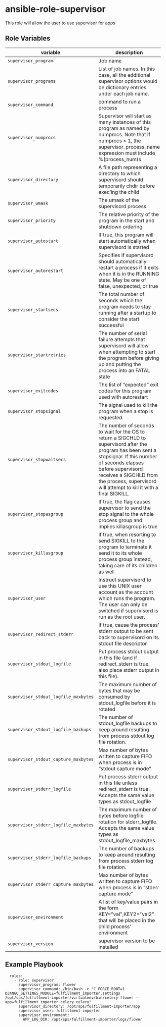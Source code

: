 # ansible-role-supervisor

This role will allow the user to use supervisor for apps

Role Variables
--------------
| variable | description | default | mandatory
|----------|-------------|---------|----------
| `supervisor_program` | Job name | none | yes
| `supervisor_programs` | List of job names. In this case, all the additional supervisor options would be dictionary entries under each job name. | [] | yes
| `supervisor_command` | command to run a process | none | yes
| `supervisor_numprocs` | Supervisor will start as many instances of this program as named by numprocs. Note that if numprocs > 1, the supervisor_process_name expression must include %(process_num)s | 1 | no
| `supervisor_directory` | A file path representing a directory to which supervisord should temporarily chdir before exec’ing the child | /tmp | no
| `supervisor_umask` | The umask of the supervisord process. | 022 | no
| `supervisor_priority` | The relative priority of the program in the start and shutdown ordering | 999 | no
| `supervisor_autostart` | If true, this program will start automatically when supervisord is started  | true | no
| `supervisor_autorestart` | Specifies if supervisord should automatically restart a process if it exits when it is in the RUNNING state. May be one of false, unexpected, or true | true | no
| `supervisor_startsecs` | The total number of seconds which the program needs to stay running after a startup to consider the start successful  | 10 | no
| `supervisor_startretries` | The number of serial failure attempts that supervisord will allow when attempting to start the program before giving up and putting the process into an FATAL state | 3 | no
| `supervisor_exitcodes` | The list of “expected” exit codes for this program used with autorestart | 0,2 | no
| `supervisor_stopsignal` | The signal used to kill the program when a stop is requested. | TERM | no
| `supervisor_stopwaitsecs` | The number of seconds to wait for the OS to return a SIGCHLD to supervisord after the program has been sent a stopsignal. If this number of seconds elapses before supervisord receives a SIGCHLD from the process, supervisord will attempt to kill it with a final SIGKILL. | 10 | no
| `supervisor_stopasgroup` | If true, the flag causes supervisor to send the stop signal to the whole process group and implies killasgroup is true | false | no
| `supervisor_killasgroup` | If true, when resorting to send SIGKILL to the program to terminate it send it to its whole process group instead, taking care of its children as well | false | no
| `supervisor_user` | Instruct supervisord to use this UNIX user account as the account which runs the program. The user can only be switched if supervisord is run as the root user.  | root | no
| `supervisor_redirect_stderr` | If true, cause the process’ stderr output to be sent back to supervisord on its stdout file descriptor | false | no
| `supervisor_stdout_logfile` | Put process stdout output in this file (and if redirect_stderr is true, also place stderr output in this file). | /var/log/supervisor/stdout.log | no
| `supervisor_stdout_logfile_maxbytes` | The maximum number of bytes that may be consumed by stdout_logfile before it is rotated  | 25MB | no
| `supervisor_stdout_logfile_backups` | The number of stdout_logfile backups to keep around resulting from process stdout log file rotation. | 10 | no
| `supervisor_stdout_capture_maxbytes` | Max number of bytes written to capture FIFO when process is in “stdout capture mode” | 5MB | no
| `supervisor_stderr_logfile` | Put process stderr output in this file unless redirect_stderr is true. Accepts the same value types as stdout_logfile | /var/log/supervisor/stderr.log | no
| `supervisor_stderr_logfile_maxbytes` | The maximum number of bytes before logfile rotation for stderr_logfile. Accepts the same value types as stdout_logfile_maxbytes. | 25MB | no
| `supervisor_stderr_logfile_backups` | The number of backups to keep around resulting from process stderr log file rotation. | 10 | no
| `supervisor_stderr_capture_maxbytes` | Max number of bytes written to capture FIFO when process is in “stderr capture mode”  | 5MB | no
| `supervisor_environment` | A list of key/value pairs in the form KEY="val",KEY2="val2" that will be placed in the child process’ environment | { } | no
| `supervisor_version` | supervisor version to be installed | 3.0b2-1  | no

Example Playbook
------------
```
  roles: 
    - role: supervisor
      supervisor_program: flower
      supervisor_command: /bin/bash -c "C_FORCE_ROOT=1 DJANGO_SETTINGS_MODULE=fulfillment_importer.settings /opt/sps/fulfillment-importer/virtualenv/bin/celery flower --app=fulfillment_importer.celery.celery"
      supervisor_directory: /opt/sps/fulfillment-importer/app
      supervisor_user: fulfillment-importer
      supervisor_environment:
        APP_LOG_DIR: /opt/sps/fulfillment-importer/logs/flower
```
